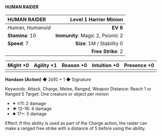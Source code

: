 #### HUMAN RAIDER

| HUMAN RAIDER      |       **Level 1 Harrier Minion** |
| :---------------- | -------------------------------: |
| *Human, Humanoid* |                         **EV 6** |
| **Stamina**: 10   | **Immunity**: Magic 2, Psionic 2 |
| **Speed**: 7      |       **Size**: 1M / Stability 0 |
|                   |               **Free Strike**: 2 |

| **Might** +0 | **Agility** +1 | **Reason** +0 | **Intuition** +0 | **Presence** +0 |
| ------------ | -------------- | ------------- | ---------------- | --------------- |
|              |                |               |                  |                 |

**Handaxe (Action)** ◆ 2d10 + 1 ◆ Signature

Keywords: Attack, Charge, Melee, Ranged, Weapon
Distance: Reach 1 or Ranged 5
Target: One creature or object per minion

- ✦ ≤11: 2 damage
- ★ 12–16: 4 damage
- ✸ 17+: 5 damage

Effect: If this ability is used as part of the Charge action, the raider can make a ranged free strike with a distance of 5 before using the ability.
